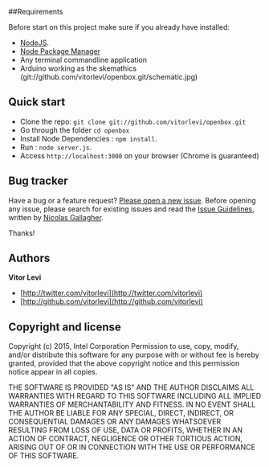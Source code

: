 ##Requirements

Before start on this project make sure if you already have installed:

* [NodeJS](https://nodejs.org/download).
* [Node Package Manager](https://www.npmjs.com)
* Any terminal commandline application
* Arduino working as the skemathics (git://github.com/vitorlevi/openbox.git/schematic.jpg)


## Quick start

* Clone the repo: `git clone git://github.com/vitorlevi/openbox.git`
* Go through the folder `cd openbox`
* Install Node Dependencies : `npm install`.
* Run : `node server.js`.
* Access `http://localhost:3000` on your browser (Chrome is guaranteed)


## Bug tracker

Have a bug or a feature request? [Please open a new issue](https://github.com/vitorlevi/openbox/issues). Before opening any issue, please search for existing issues and read the [Issue Guidelines](https://github.com/necolas/issue-guidelines), written by [Nicolas Gallagher](https://github.com/necolas/).

Thanks!


## Authors

**Vitor Levi**

+ [http://twitter.com/vitorlevi](http://twitter.com/vitorlevi)
+ [http://github.com/vitorlevi](http://github.com/vitorlevi)



## Copyright and license

Copyright (c) 2015, Intel Corporation
Permission to use, copy, modify, and/or distribute this software for any purpose with or without fee is hereby granted, provided that the above copyright notice and this permission notice appear in all copies.

THE SOFTWARE IS PROVIDED "AS IS" AND THE AUTHOR DISCLAIMS ALL WARRANTIES WITH REGARD TO THIS SOFTWARE INCLUDING ALL IMPLIED WARRANTIES OF MERCHANTABILITY AND FITNESS. IN NO EVENT SHALL THE AUTHOR BE LIABLE FOR ANY SPECIAL, DIRECT, INDIRECT, OR CONSEQUENTIAL DAMAGES OR ANY DAMAGES WHATSOEVER RESULTING FROM LOSS OF USE, DATA OR PROFITS, WHETHER IN AN ACTION OF CONTRACT, NEGLIGENCE OR OTHER TORTIOUS ACTION, ARISING OUT OF OR IN CONNECTION WITH THE USE OR PERFORMANCE OF THIS SOFTWARE.
